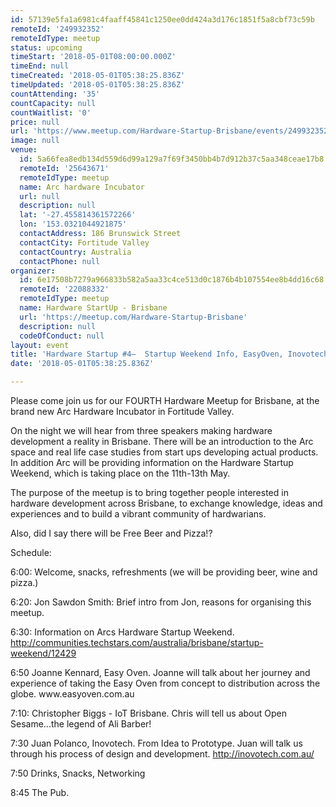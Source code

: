 ```yaml
---
id: 57139e5fa1a6981c4faaff45841c1250ee0dd424a3d176c1851f5a8cbf73c59b
remoteId: '249932352'
remoteIdType: meetup
status: upcoming
timeStart: '2018-05-01T08:00:00.000Z'
timeEnd: null
timeCreated: '2018-05-01T05:38:25.836Z'
timeUpdated: '2018-05-01T05:38:25.836Z'
countAttending: '35'
countCapacity: null
countWaitlist: '0'
price: null
url: 'https://www.meetup.com/Hardware-Startup-Brisbane/events/249932352/'
image: null
venue:
  id: 5a66fea8edb134d559d6d99a129a7f69f3450bb4b7d912b37c5aa348ceae17b8
  remoteId: '25643671'
  remoteIdType: meetup
  name: Arc hardware Incubator
  url: null
  description: null
  lat: '-27.455814361572266'
  lon: '153.0321044921875'
  contactAddress: 186 Brunswick Street
  contactCity: Fortitude Valley
  contactCountry: Australia
  contactPhone: null
organizer:
  id: 6e17508b7279a966833b582a5aa33c4ce513d0c1876b4b107554ee8b4dd16c68
  remoteId: '22088332'
  remoteIdType: meetup
  name: Hardware StartUp - Brisbane
  url: 'https://meetup.com/Hardware-Startup-Brisbane'
  description: null
  codeOfConduct: null
layout: event
title: 'Hardware Startup #4–  Startup Weekend Info, EasyOven, Inovotech and  Mr Biggs'
date: '2018-05-01T05:38:25.836Z'

---
```

<p>Please come join us for our FOURTH Hardware Meetup for Brisbane, at the brand new Arc Hardware Incubator in Fortitude Valley.</p> <p>On the night we will hear from three speakers making hardware development a reality in Brisbane. There will be an introduction to the Arc space and real life case studies from start ups developing actual products. In addition Arc will be providing information on the Hardware Startup Weekend, which is taking place on the 11th-13th May.</p> <p>The purpose of the meetup is to bring together people interested in hardware development across Brisbane, to exchange knowledge, ideas and experiences and to build a vibrant community of hardwarians.</p> <p>Also, did I say there will be Free Beer and Pizza!?</p> <p>Schedule:</p> <p>6:00: Welcome, snacks, refreshments (we will be providing beer, wine and pizza.)</p> <p>6:20: Jon Sawdon Smith: Brief intro from Jon, reasons for organising this meetup.</p> <p>6:30: Information on Arcs Hardware Startup Weekend. <a href="http://communities.techstars.com/australia/brisbane/startup-weekend/12429" class="linkified">http://communities.techstars.com/australia/brisbane/startup-weekend/12429</a></p> <p>6:50 Joanne Kennard, Easy Oven. Joanne will talk about her journey and experience of taking the Easy Oven from concept to distribution across the globe. www.easyoven.com.au</p> <p>7:10: Christopher Biggs - IoT Brisbane. Chris will tell us about Open Sesame...the legend of Ali Barber!</p> <p>7:30 Juan Polanco, Inovotech. From Idea to Prototype. Juan will talk us through his process of design and development. <a href="http://inovotech.com.au/" class="linkified">http://inovotech.com.au/</a></p> <p>7:50 Drinks, Snacks, Networking</p> <p>8:45 The Pub.</p>
